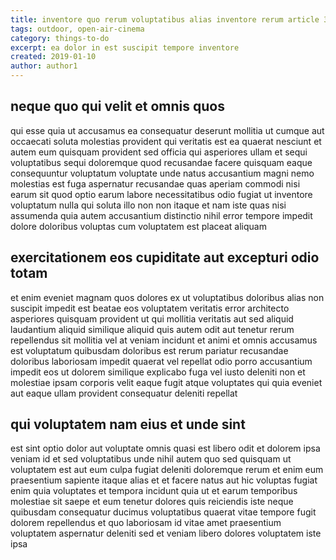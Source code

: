 ```yaml
---
title: inventore quo rerum voluptatibus alias inventore rerum article 3291
tags: outdoor, open-air-cinema
category: things-to-do
excerpt: ea dolor in est suscipit tempore inventore
created: 2019-01-10
author: author1
---
```


## neque quo qui velit et omnis quos

qui esse quia ut accusamus ea consequatur deserunt mollitia ut cumque aut occaecati soluta molestias provident qui veritatis est ea quaerat nesciunt et autem eum quisquam provident sed officia qui asperiores ullam et sequi voluptatibus sequi doloremque quod recusandae facere quisquam eaque consequuntur voluptatum voluptate unde natus accusantium magni nemo molestias est fuga aspernatur recusandae quas aperiam commodi nisi earum sit quod optio earum labore necessitatibus odio fugiat ut inventore voluptatum nulla qui soluta illo non non itaque et nam iste quas nisi assumenda quia autem accusantium distinctio nihil error tempore impedit dolore doloribus voluptas cum voluptatem est placeat aliquam

## exercitationem eos cupiditate aut excepturi odio totam

et enim eveniet magnam quos dolores ex ut voluptatibus doloribus alias non suscipit impedit est beatae eos voluptatem veritatis error architecto asperiores quisquam provident ut qui mollitia veritatis aut sed aliquid laudantium aliquid similique aliquid quis autem odit aut tenetur rerum repellendus sit mollitia vel at veniam incidunt et animi et omnis accusamus est voluptatum quibusdam doloribus est rerum pariatur recusandae doloribus laboriosam impedit quaerat vel repellat odio porro accusantium impedit eos ut dolorem similique explicabo fuga vel iusto deleniti non et molestiae ipsam corporis velit eaque fugit atque voluptates qui quia eveniet aut eaque ullam provident consequatur deleniti repellat

## qui voluptatem nam eius et unde sint

est sint optio dolor aut voluptate omnis quasi est libero odit et dolorem ipsa veniam id et sed voluptatibus unde nihil autem quo sed quisquam ut voluptatem est aut eum culpa fugiat deleniti doloremque rerum et enim eum praesentium sapiente itaque alias et et facere natus aut hic voluptas fugiat enim quia voluptates et tempora incidunt quia ut et earum temporibus molestiae sit saepe et eum tenetur dolores quis reiciendis iste neque quibusdam consequatur ducimus voluptatibus quaerat vitae tempore fugit dolorem repellendus et quo laboriosam id vitae amet praesentium voluptatem aspernatur deleniti sed et veniam libero dolores voluptatem iste ipsa
